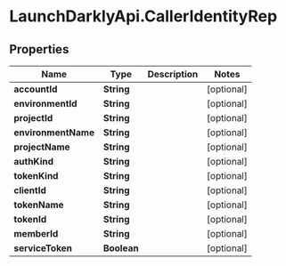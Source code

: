 # LaunchDarklyApi.CallerIdentityRep

## Properties

Name | Type | Description | Notes
------------ | ------------- | ------------- | -------------
**accountId** | **String** |  | [optional] 
**environmentId** | **String** |  | [optional] 
**projectId** | **String** |  | [optional] 
**environmentName** | **String** |  | [optional] 
**projectName** | **String** |  | [optional] 
**authKind** | **String** |  | [optional] 
**tokenKind** | **String** |  | [optional] 
**clientId** | **String** |  | [optional] 
**tokenName** | **String** |  | [optional] 
**tokenId** | **String** |  | [optional] 
**memberId** | **String** |  | [optional] 
**serviceToken** | **Boolean** |  | [optional] 


